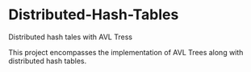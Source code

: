# Distributed-Hash-Tables
 Distributed hash tales with AVL Tress

 This project encompasses the implementation of AVL Trees along with distributed hash tables. 

